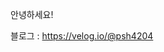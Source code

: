 안녕하세요! 

블로그 : https://velog.io/@psh4204

<!---
psh4204/psh4204 is a ✨ special ✨ repository because its `README.md` (this file) appears on your GitHub profile.
You can click the Preview link to take a look at your changes.
--->
